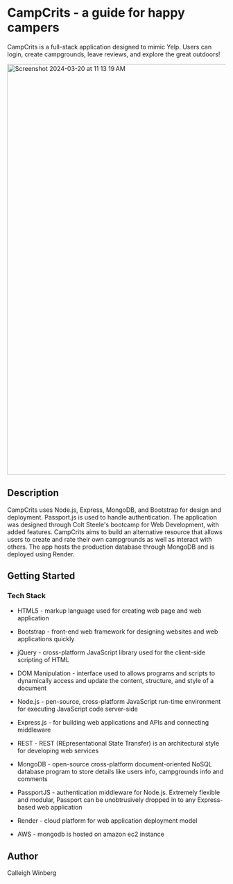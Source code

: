 # CampCrits - a guide for happy campers

CampCrits is a full-stack application designed to mimic Yelp. Users can login, create campgrounds, leave reviews, and explore the great outdoors!

<img width="945" alt="Screenshot 2024-03-20 at 11 13 19 AM" src="https://github.com/calleighwinberg/YelpCamp/assets/149536156/4eb1e47e-24d6-4468-920d-b55523bfd80c">


## Description

CampCrits uses Node.js, Express, MongoDB, and Bootstrap for design and deployment. Passport.js is used to handle authentication. The application was designed through Colt Steele's bootcamp for Web Development, with added features. CampCrits aims to build an alternative resource that allows users to create and rate their own campgrounds as well as interact with others. The app hosts the production database through MongoDB and is deployed using Render. 

## Getting Started

### Tech Stack
* HTML5 - markup language used for creating web page and web application

* Bootstrap - front-end web framework for designing websites and web applications quickly

* jQuery - cross-platform JavaScript library used for the client-side scripting of HTML

* DOM Manipulation - interface used to allows programs and scripts to dynamically access and update the content, structure, and style of a document

* Node.js - pen-source, cross-platform JavaScript run-time environment for executing JavaScript code server-side

* Express.js - for building web applications and APIs and connecting middleware

* REST - REST (REpresentational State Transfer) is an architectural style for developing web services

* MongoDB - open-source cross-platform document-oriented NoSQL database program to store details like users info, campgrounds info and comments

* PassportJS - authentication middleware for Node.js. Extremely flexible and modular, Passport can be unobtrusively dropped in to any Express-based web application

* Render - cloud platform for web application deployment model

* AWS - mongodb is hosted on amazon ec2 instance


## Author

Calleigh Winberg

